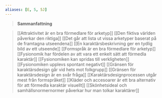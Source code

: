 ```yaml
---
aliases: [E, 5, 5J]
---
```


>**Sammanfattning**
>

>[[Attraktivitet är en bra förmedlare för arketyp]]
[[Den fiktiva världen påverkar den riktiga]]
[[Det går att lista ut vissa arketyper baserat på de framtagna utseendena]]
[[En karaktärsbeskrivning ger en tydlig bild av ett utseende]]
[[Formspråk är en bra förmedlare för arketyp]]
[[Fysionomik har fördelen av att vara ett enkelt sätt att förmedla karaktär]]
[[Fysionomiken kan spridas till verkligheten]]
[[Fysionomiken upplevs spontant negativt]]
[[Gränsen för karaktärsdesign går vid hets mot folkgrupp]]
[[Gränsen för karaktärsdesign är en svår fråga]]
[[Karaktärsdesignprocessen utgår mest från formspråket]]
[[Kläder och accesoarer är ett bra alternativ för att förmedla karaktär visuellt]]
[[Skönhetsideal och samhällsnormernormer påverkar hur man tolkar karaktärer]]
